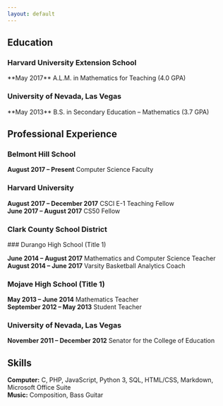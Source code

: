 ```yaml
---
layout: default
---
```


<h2 class="ressec"> Education </h2>

<h3 class="resloc"> Harvard University Extension School </h3>
**May 2017** A.L.M. in Mathematics for Teaching (4.0 GPA)

<h3 class="resloc"> University of Nevada, Las Vegas  </h3>                       
**May 2013** B.S. in Secondary Education – Mathematics (3.7 GPA)            

<h2 class="ressec"> Professional Experience </h2>

<h3 class="resloc"> Belmont Hill School </h3>

**August 2017 – Present** Computer Science Faculty

<h3 class="resloc"> Harvard University </h3>

**August 2017 – December 2017** CSCI E-1 Teaching Fellow <br>
**June 2017 – August 2017** CS50 Fellow  

<h3 class="resloc"> Clark County School District </h3>
### Durango High School (Title 1)

**June 2014 – August 2017** Mathematics and Computer Science Teacher           
**August 2014 – June 2017** Varsity Basketball Analytics Coach    

### Mojave High School (Title 1)

**May 2013 – June 2014** Mathematics Teacher                      
**September 2012 – May 2013** Student Teacher   

<h3 class="resloc"> University of Nevada, Las Vegas </h3>

**November 2011 – December 2012** Senator for the College of Education   

<h2 class="ressec"> Skills </h2>

**Computer:** C, PHP, JavaScript, Python 3, SQL, HTML/CSS, Markdown, Microsoft Office Suite <br>
**Music:** Composition, Bass Guitar
